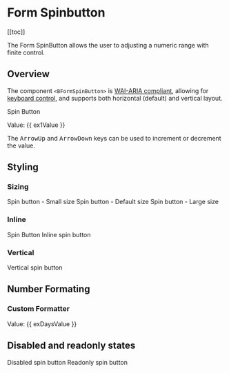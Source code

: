 # Form Spinbutton

<ClientOnly>
  <Teleport to=".bd-toc">

[[toc]]

  </Teleport>
</ClientOnly>

<div class="lead mb-5">

The Form SpinButton allows the user to adjusting a numeric range with finite control.

</div>

## Overview

The component `<BFormSpinButton>` is
[WAI-ARIA compliant](https://www.w3.org/TR/wai-aria-practices-1.2/#spinbutton), allowing for
[keyboard control](#accessibility), and supports both horizontal (default) and vertical layout.

<HighlightCard>
  <label for="demo-sb">Spin Button</label>
  <BFormSpinButton v-model="ex1Value" min="1" max="100" step="1" />
  <p>Value: {{ ex1Value }}</p>
  <template #html>

```vue
<template>
  <BFormSpinButton min="1" max="100" step="1" />
</template>

<script setup lang="ts">
const ex1Value = ref(50)
</script>
```

  </template>
</HighlightCard>

The <kbd>ArrowUp</kbd> and <kbd>ArrowDown</kbd> keys can be used to increment or decrement the
value.

## Styling

### Sizing

<BCard class="bg-body-tertiary mb-4">
  <label for="sb-small">Spin button - Small size</label>
  <BFormSpinButton id="sb-small" size="sm" placeholder="--" class="mb-2" />
  <label for="sb-default">Spin button - Default size</label>
  <BFormSpinButton id="sb-default" placeholder="--" class="mb-2" />
  <label for="sb-large">Spin button - Large size</label>
  <BFormSpinButton id="sb-large" size="lg" placeholder="--" class="mb-2" />
</BCard>

### Inline

<HighlightCard>
  <label for="demo-sb">Spin Button</label>
  <label for="sb-inline">Inline spin button</label>
  <BFormSpinButton id="sb-inline" v-model="ex1Value" inline />
  <template #html>

```vue
<template>
  <label for="sb-inline">Inline spin button</label>
  <BFormSpinButton id="sb-inline" v-model="ex1Value" inline />
</template>

<script setup lang="ts">
const ex1Value = ref(50)
</script>
```

  </template>
</HighlightCard>

### Vertical

<HighlightCard>
  <label for="sb-vertical">Vertical spin button</label>
  <BFormSpinButton id="sb-vertical" v-model="ex1Value" vertical />
  <template #html>

```vue
<template>
  <label for="sb-vertical">Vertical spin button</label>
  <BFormSpinButton id="sb-vertical" v-model="ex1Value" vertical> </BFormSpinButton>
</template>

<script setup lang="ts">
const ex1Value = ref(50)
</script>
```

  </template>
</HighlightCard>

## Number Formating

### Custom Formatter

<HighlightCard>
  <BFormSpinButton
    id="sb-days"
    v-model="exDaysValue"
    :formatter-fn="dayFormatter"
    min="0"
    max="6"
    wrap
  />
  <p>Value: {{ exDaysValue }}</p>
  <template #html>

```vue-html
<BFormSpinButton
  id="sb-days"
  v-model="exDaysValue"
  :formatter-fn="dayFormatter"
  min="0"
  max="6"
  wrap
/>
<p>Value: {{ exDaysValue }}</p>
```

  </template>
</HighlightCard>

## Disabled and readonly states

<HighlightCard>
  <BRow>
    <BCol md="6" class="mb-2">
      <label for="sb-disabled">Disabled spin button</label>
      <BFormSpinButton id="sb-disabled" v-model="ex1Value" disabled />
    </BCol>
    <BCol md="6" class="mb-2">
      <label for="sb-readonly" class="">Readonly spin button</label>
      <BFormSpinButton id="sb-readonly" v-model="ex1Value" readonly />
    </BCol>
  </BRow>
  <template #html>

```vue-html
<BRow>
  <BCol md="6" class="mb-2">
    <label for="sb-disabled">Disabled spin button</label>
    <BFormSpinButton id="sb-disabled" v-model="ex1Value" disabled />
  </BCol>
  <BCol md="6" class="mb-2">
    <label for="sb-readonly" class="">Readonly spin button</label>
    <BFormSpinButton id="sb-readonly" v-model="ex1Value" readonly />
  </BCol>
</BRow>
```

  </template>
</HighlightCard>

<ComponentReference :data="data" />

<script setup lang="ts">
import {data} from '../../data/components/spinButton.data'
import ComponentReference from '../../components/ComponentReference.vue'
import HighlightCard from '../../components/HighlightCard.vue'
import {BButton, BProgressBar, BCard, BCardBody, BProgress} from 'bootstrap-vue-next'
import {ref, computed} from 'vue'

const days = ref(['Sunday', 'Monday', 'Tuesday', 'Wednesday', 'Thursday', 'Friday', 'Saturday'])
const exDaysValue = ref(0);

const ex1Value = ref(50);
let dayFormatter = (value) => {
  return days.value[value]
}
</script>
